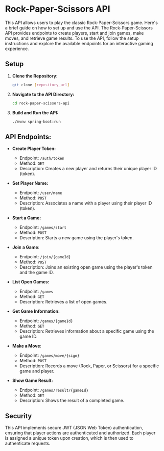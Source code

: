 # Rock-Paper-Scissors API

This API allows users to play the classic Rock-Paper-Scissors game. Here's a brief guide on how to set up and use the API.
The Rock-Paper-Scissors API provides endpoints to create players, start and join games, make moves, and retrieve game results. To use the API, follow the setup instructions and explore the available endpoints for an interactive gaming experience.
## Setup

1. **Clone the Repository:**
   ```bash
   git clone [repository_url]
   ```

2. **Navigate to the API Directory:**
   ```bash
   cd rock-paper-scissors-api
   ```

3. **Build and Run the API:**
   ```bash
   ./mvnw spring-boot:run
   ```

## API Endpoints:
   - **Create Player Token:**
     - Endpoint: `/auth/token`
     - Method: `GET`
     - Description: Creates a new player and returns their unique player ID (token).

   - **Set Player Name:**
     - Endpoint: `/user/name`
     - Method: `POST`
     - Description: Associates a name with a player using their player ID (token).

   - **Start a Game:**
     - Endpoint: `/games/start`
     - Method: `POST`
     - Description: Starts a new game using the player's token.

   - **Join a Game:**
     - Endpoint: `/join/{gameId}`
     - Method: `POST`
     - Description: Joins an existing open game using the player's token and the game ID.

   - **List Open Games:**
     - Endpoint: `/games`
     - Method: `GET`
     - Description: Retrieves a list of open games.

   - **Get Game Information:**
     - Endpoint: `/games/{gameId}`
     - Method: `GET`
     - Description: Retrieves information about a specific game using the game ID.

   - **Make a Move:**
     - Endpoint: `/games/move/{sign}`
     - Method: `POST`
     - Description: Records a move (Rock, Paper, or Scissors) for a specific game and player.

   - **Show Game Result:**
     - Endpoint: `/games/result/{gameId}`
     - Method: `GET`
     - Description: Shows the result of a completed game.

## Security
This API implements secure JWT (JSON Web Token) authentication, ensuring that player actions are authenticated and authorized. Each player is assigned a unique token upon creation, which is then used to authenticate requests.
